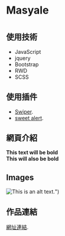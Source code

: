 # Masyale <h1>
## 使用技術
* JavaScript
* jquery
* Bootstrap
* RWD
* SCSS 
## 使用插件
* [Swiper](https://swiperjs.com).
* [sweet alert](https://sweetalert2.github.io/#download).
## 網頁介紹


**This text will be bold**  
__This will also be bold__

## Images
![This is an alt text.](https://j-mingyan.github.io/Masyale.github.io/images/img/新鮮食材.jpg)")

## 作品連結
[網址連結](https://j-mingyan.github.io/Masyale.github.io/westernRestaurant_1.html).
